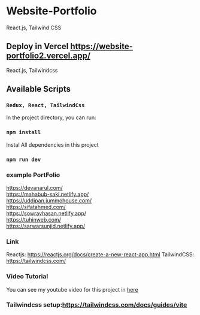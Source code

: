 # Website-Portfolio
React.js, Tailwind CSS

## Deploy in Vercel https://website-portfolio2.vercel.app/

React.js, Tailwindcss

## Available Scripts

### `Redux, React, TailwindCss`

In the project directory, you can run:

### `npm install`

Instal All dependencies in this project

### `npm run dev`

### example PortFolio

https://devanarul.com/  
https://mahabub-saki.netlify.app/  
https://uddipan.jummohouse.com/  
https://sifatahmed.com/  
https://sowravhasan.netlify.app/  
https://tuhinweb.com/  
https://sarwarsunjid.netlify.app/  

### Link

Reactjs: https://reactjs.org/docs/create-a-new-react-app.html
TailwindCSS: https://tailwindcss.com/

### Video Tutorial

You can see my youtube video for this project in [here](https://www.youtube.com/watch?v=_oO4Qi5aVZs&t=6559s)

### Tailwindcss setup:https://tailwindcss.com/docs/guides/vite
